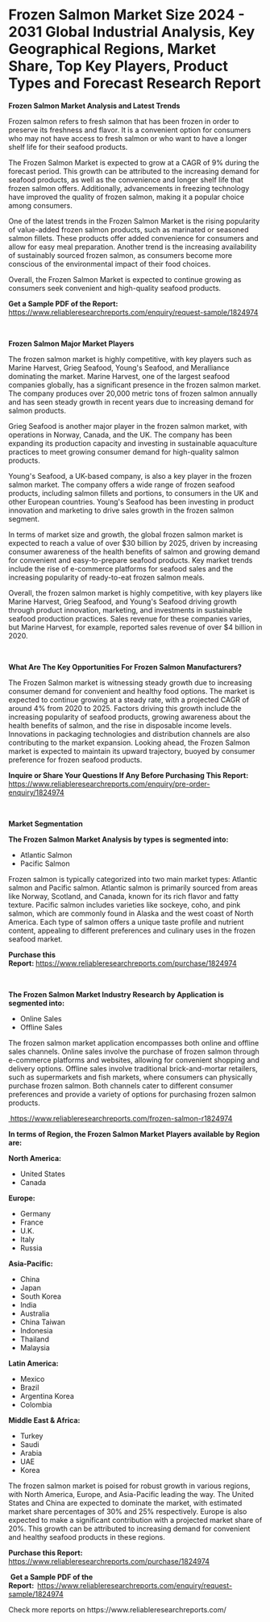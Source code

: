 <p><h1>Frozen Salmon Market Size 2024 - 2031 Global Industrial Analysis, Key Geographical Regions, Market Share, Top Key Players, Product Types and Forecast Research Report</h1></p><p><strong>Frozen Salmon Market Analysis and Latest Trends</strong></p>
<p><p>Frozen salmon refers to fresh salmon that has been frozen in order to preserve its freshness and flavor. It is a convenient option for consumers who may not have access to fresh salmon or who want to have a longer shelf life for their seafood products.</p><p>The Frozen Salmon Market is expected to grow at a CAGR of 9% during the forecast period. This growth can be attributed to the increasing demand for seafood products, as well as the convenience and longer shelf life that frozen salmon offers. Additionally, advancements in freezing technology have improved the quality of frozen salmon, making it a popular choice among consumers.</p><p>One of the latest trends in the Frozen Salmon Market is the rising popularity of value-added frozen salmon products, such as marinated or seasoned salmon fillets. These products offer added convenience for consumers and allow for easy meal preparation. Another trend is the increasing availability of sustainably sourced frozen salmon, as consumers become more conscious of the environmental impact of their food choices.</p><p>Overall, the Frozen Salmon Market is expected to continue growing as consumers seek convenient and high-quality seafood products.</p></p>
<p><strong>Get a Sample PDF of the Report:&nbsp;</strong> <a href="https://www.reliableresearchreports.com/enquiry/request-sample/1824974">https://www.reliableresearchreports.com/enquiry/request-sample/1824974</a></p>
<p>&nbsp;</p>
<p><strong>Frozen Salmon Major Market Players</strong></p>
<p><p>The frozen salmon market is highly competitive, with key players such as Marine Harvest, Grieg Seafood, Young's Seafood, and Meralliance dominating the market. Marine Harvest, one of the largest seafood companies globally, has a significant presence in the frozen salmon market. The company produces over 20,000 metric tons of frozen salmon annually and has seen steady growth in recent years due to increasing demand for salmon products.</p><p>Grieg Seafood is another major player in the frozen salmon market, with operations in Norway, Canada, and the UK. The company has been expanding its production capacity and investing in sustainable aquaculture practices to meet growing consumer demand for high-quality salmon products.</p><p>Young's Seafood, a UK-based company, is also a key player in the frozen salmon market. The company offers a wide range of frozen seafood products, including salmon fillets and portions, to consumers in the UK and other European countries. Young's Seafood has been investing in product innovation and marketing to drive sales growth in the frozen salmon segment.</p><p>In terms of market size and growth, the global frozen salmon market is expected to reach a value of over $30 billion by 2025, driven by increasing consumer awareness of the health benefits of salmon and growing demand for convenient and easy-to-prepare seafood products. Key market trends include the rise of e-commerce platforms for seafood sales and the increasing popularity of ready-to-eat frozen salmon meals.</p><p>Overall, the frozen salmon market is highly competitive, with key players like Marine Harvest, Grieg Seafood, and Young's Seafood driving growth through product innovation, marketing, and investments in sustainable seafood production practices. Sales revenue for these companies varies, but Marine Harvest, for example, reported sales revenue of over $4 billion in 2020.</p></p>
<p>&nbsp;</p>
<p><strong>What Are The Key Opportunities For Frozen Salmon Manufacturers?</strong></p>
<p><p>The Frozen Salmon market is witnessing steady growth due to increasing consumer demand for convenient and healthy food options. The market is expected to continue growing at a steady rate, with a projected CAGR of around 4% from 2020 to 2025. Factors driving this growth include the increasing popularity of seafood products, growing awareness about the health benefits of salmon, and the rise in disposable income levels. Innovations in packaging technologies and distribution channels are also contributing to the market expansion. Looking ahead, the Frozen Salmon market is expected to maintain its upward trajectory, buoyed by consumer preference for frozen seafood products.</p></p>
<p><strong>Inquire or Share Your Questions If Any Before Purchasing This Report:</strong> <a href="https://www.reliableresearchreports.com/enquiry/pre-order-enquiry/1824974">https://www.reliableresearchreports.com/enquiry/pre-order-enquiry/1824974</a></p>
<p>&nbsp;</p>
<p><strong>Market Segmentation</strong></p>
<p><strong>The Frozen Salmon Market Analysis by types is segmented into:</strong></p>
<p><ul><li>Atlantic Salmon</li><li>Pacific Salmon</li></ul></p>
<p><p>Frozen salmon is typically categorized into two main market types: Atlantic salmon and Pacific salmon. Atlantic salmon is primarily sourced from areas like Norway, Scotland, and Canada, known for its rich flavor and fatty texture. Pacific salmon includes varieties like sockeye, coho, and pink salmon, which are commonly found in Alaska and the west coast of North America. Each type of salmon offers a unique taste profile and nutrient content, appealing to different preferences and culinary uses in the frozen seafood market.</p></p>
<p><strong>Purchase this Report:&nbsp;</strong><a href="https://www.reliableresearchreports.com/purchase/1824974">https://www.reliableresearchreports.com/purchase/1824974</a></p>
<p>&nbsp;</p>
<p><strong>The Frozen Salmon Market Industry Research by Application is segmented into:</strong></p>
<p><ul><li>Online Sales</li><li>Offline Sales</li></ul></p>
<p><p>The frozen salmon market application encompasses both online and offline sales channels. Online sales involve the purchase of frozen salmon through e-commerce platforms and websites, allowing for convenient shopping and delivery options. Offline sales involve traditional brick-and-mortar retailers, such as supermarkets and fish markets, where consumers can physically purchase frozen salmon. Both channels cater to different consumer preferences and provide a variety of options for purchasing frozen salmon products.</p></p>
<p><a href="https://www.reliableresearchreports.com/frozen-salmon-r1824974">&nbsp;https://www.reliableresearchreports.com/frozen-salmon-r1824974</a></p>
<p><strong>In terms of Region, the Frozen Salmon Market Players available by Region are:</strong></p>
<p>
    <p> <strong> North America: </strong>
        <ul>
            <li>United States</li>
            <li>Canada</li>
        </ul>
        </p> 
    <p> <strong> Europe: </strong>
        <ul>
            <li>Germany</li>
            <li>France</li>
            <li>U.K.</li>
            <li>Italy</li>
            <li>Russia</li>
        </ul>
        </p> 
    <p> <strong> Asia-Pacific: </strong>
        <ul>
            <li>China</li>
            <li>Japan</li>
            <li>South Korea</li>
            <li>India</li>
            <li>Australia</li>
            <li>China Taiwan</li>
            <li>Indonesia</li>
            <li>Thailand</li>
            <li>Malaysia</li>
        </ul>
        </p> 
    <p> <strong> Latin America: </strong>
        <ul>
            <li>Mexico</li>
            <li>Brazil</li>
            <li>Argentina Korea</li>
            <li>Colombia</li>
        </ul>
        </p> 
    <p> <strong> Middle East & Africa: </strong>
        <ul>
            <li>Turkey</li>
            <li>Saudi</li>
            <li>Arabia</li>
            <li>UAE</li>
            <li>Korea</li>
        </ul>
    </p>
    </p>
<p><p>The frozen salmon market is poised for robust growth in various regions, with North America, Europe, and Asia-Pacific leading the way. The United States and China are expected to dominate the market, with estimated market share percentages of 30% and 25% respectively. Europe is also expected to make a significant contribution with a projected market share of 20%. This growth can be attributed to increasing demand for convenient and healthy seafood products in these regions.</p></p>
<p><strong>Purchase this Report: </strong><a href="https://www.reliableresearchreports.com/purchase/1824974">https://www.reliableresearchreports.com/purchase/1824974</a></p>
<p>&nbsp;<strong>Get a Sample PDF of the Report:&nbsp;&nbsp;</strong><a href="https://www.reliableresearchreports.com/enquiry/request-sample/1824974">https://www.reliableresearchreports.com/enquiry/request-sample/1824974</a></p>
<p><strong></strong></p>
<p>Check more reports on https://www.reliableresearchreports.com/</p>
